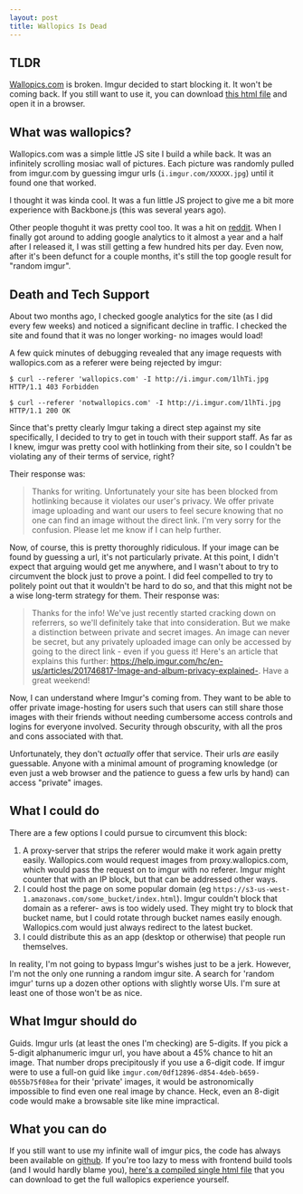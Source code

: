 ```yaml
---
layout: post
title: Wallopics Is Dead
---
```


## TLDR

[Wallopics.com](http://wallopics.com) is broken.  Imgur decided to start blocking it.  It won't be coming back.  If you still want to use it, you can download [this html file](https://raw.githubusercontent.com/kkuchta/RandomImagur2/master/index.html) and open it in a browser.

## What was wallopics?

Wallopics.com was a simple little JS site I build a while back.  It was an infinitely scrolling mosiac wall of pictures.  Each picture was randomly pulled from imgur.com by guessing imgur urls (`i.imgur.com/XXXXX.jpg`) until it found one that worked.

I thought it was kinda cool.  It was a fun little JS project to give me a bit more experience with Backbone.js (this was several years ago).

Other people thoguht it was pretty cool too.  It was a hit on [reddit](http://www.reddit.com/r/InternetIsBeautiful/comments/1k7tms/infinite_wall_of_truly_random_imgur/).  When I finally got around to adding google analytics to it almost a year and a half after I released it, I was still getting a few hundred hits per day.  Even now, after it's been defunct for a couple months, it's still the top google result for "random imgur".

## Death and Tech Support

About two months ago, I checked google analytics for the site (as I did every few weeks) and noticed a significant decline in traffic.  I checked the site and found that it was no longer working- no images would load!

A few quick minutes of debugging revealed that any image requests with wallopics.com as a referer were being rejected by imgur:

```
$ curl --referer 'wallopics.com' -I http://i.imgur.com/1lhTi.jpg
HTTP/1.1 403 Forbidden

$ curl --referer 'notwallopics.com' -I http://i.imgur.com/1lhTi.jpg
HTTP/1.1 200 OK
```

Since that's pretty clearly Imgur taking a direct step against my site specifically, I decided to try to get in touch with their support staff.  As far as I knew, imgur was pretty cool with hotlinking from their site, so I couldn't be violating any of their terms of service, right?

Their response was:

> Thanks for writing. Unfortunately your site has been blocked from hotlinking because it violates our user's privacy. We offer private image uploading and want our users to feel secure knowing that no one can find an image without the direct link. I'm very sorry for the confusion. Please let me know if I can help further.

Now, of course, this is pretty thoroughly ridiculous.  If your image can be found by guessing a url, it's not particularly private.  At this point, I didn't expect that arguing would get me anywhere, and I wasn't about to try to circumvent the block just to prove a point.  I did feel compelled to try to politely point out that it wouldn't be hard to do so, and that this might not be a wise long-term strategy for them.  Their response was:

> Thanks for the info! We've just recently started cracking down on referrers, so we'll definitely take that into consideration. But we make a distinction between private and secret images. An image can never be secret, but any privately uploaded image can only be accessed by going to the direct link - even if you guess it! Here's an article that explains this further: https://help.imgur.com/hc/en-us/articles/201746817-Image-and-album-privacy-explained-. Have a great weekend!

Now, I can understand where Imgur's coming from.  They want to be able to offer private image-hosting for users such that users can still share those images with their friends without needing cumbersome access controls and logins for everyone involved.  Security through obscurity, with all the pros and cons associated with that.

Unfortunately, they don't *actually* offer that service.  Their urls *are* easily guessable.  Anyone with a minimal amount of programing knowledge (or even just a web browser and the patience to guess a few urls by hand) can access "private" images.

## What I could do

There are a few options I could pursue to circumvent this block:

1. A proxy-server that strips the referer would make it work again pretty easily.  Wallopics.com would request images from proxy.wallopics.com, which would pass the request on to imgur with no referer.  Imgur might counter that with an IP block, but that can be addressed other ways.
2. I could host the page on some popular domain (eg `https://s3-us-west-1.amazonaws.com/some_bucket/index.html`).  Imgur couldn't block that domain as a referer- aws is too widely used.  They might try to block that bucket name, but I could rotate through bucket names easily enough.  Wallopics.com would just always redirect to the latest bucket.
3. I could distribute this as an app (desktop or otherwise) that people run themselves.

In reality, I'm not going to bypass Imgur's wishes just to be a jerk.  However, I'm not the only one running a random imgur site.  A search for 'random imgur' turns up a dozen other options with slightly worse UIs.  I'm sure at least one of those won't be as nice.

## What Imgur should do

Guids.  Imgur urls (at least the ones I'm checking) are 5-digits.  If you pick a 5-digit alphanumeric imgur url, you have about a 45% chance to hit an image.  That number drops precipitously if you use a 6-digit code.  If imgur were to use a full-on guid like `imgur.com/0df12896-d854-4deb-b659-0b55b75f08ea` for their 'private' images, it would be astronomically impossible to find even one real image by chance.  Heck, even an 8-digit code would make a browsable site like mine impractical.

## What you can do

If you still want to use my infinite wall of imgur pics, the code has always been available on [github](https://github.com/kkuchta/RandomImagur2).  If you're too lazy to mess with frontend build tools (and I would hardly blame you), [here's a compiled single html file](https://raw.githubusercontent.com/kkuchta/RandomImagur2/master/index.html) that you can download to get the full wallopics experience yourself.
